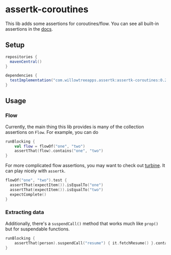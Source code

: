 # assertk-coroutines

This lib adds some assertions for coroutines/flow. You can see all built-in assertions in the
[docs](https://willowtreeapps.github.io/assertk/javadoc/assertk-coroutines/assertk-coroutines/assertk.coroutines.assertions/index.html).

## Setup

```groovy
repositories {
  mavenCentral()
}

dependencies {
  testImplementation("com.willowtreeapps.assertk:assertk-coroutines:0.28.0")
}
```

## Usage

### Flow

Currently, the main thing this lib provides is many of the collection assertions on `Flow`. For example, you can do

```kotlin
runBlocking {
    val flow = flowOf("one", "two")
    assertThat(flow).contains("one", "two")
}
```

For more complicated flow assertions, you may want to check out [turbine](https://github.com/cashapp/turbine). It can
play nicely with `assertk`.

```kotlin
flowOf("one", "two").test {
  assertThat(expectItem()).isEqualTo("one")
  assertThat(expectItem()).isEqualTo("two")
  expectComplete()
}
```

### Extracting data

Additionally, there's a `suspendCall()` method that works much like `prop()` but for suspendable functions.

```kotlin
runBlocking {
    assertThat(person).suspendCall("resume") { it.fetchResume() }.contains("kotlin")
}
```
